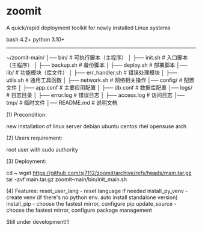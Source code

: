 # zoomit
A quick/rapid deployment toolkit for newly installed Linux systems

bash 4.2+
python 3.10+

---
~/zoomit-main/
│── bin/ # 可执行脚本（主程序）
│ ├── init.sh # 入口脚本（主程序）
│ ├── backup.sh # 备份脚本
│ ├── deploy.sh # 部署脚本
│── lib/ # 功能模块（库文件）
│ ├── err_handler.sh # 错误处理模块
│ ├── utils.sh # 通用工具函数
│ ├── network.sh # 网络相关操作
│── config/ # 配置文件
│ ├── app.conf # 主要应用配置
│ ├── db.conf # 数据库配置
│── logs/ # 日志目录
│ ├── error.log # 错误日志
│ ├── access.log # 访问日志
│── tmp/ # 临时文件
│── README.md # 说明文档


(1) Precondition:

new installation of linux server
debian
ubuntu
centos
rhel
opensuse
arch


(2) Users requirement:

root
user with sudo authority


(3) Deployment:

cd ~
wget https://github.com/sj7112/zoomit/archive/refs/heads/main.tar.gz
tar -zvf main.tar.gz
zoomit-main/bin/init_main.sh


(4) Features:
  reset_user_lang - reset language if needed
  install_py_venv - create venv (if there's no python env. auto install standalone version)
  install_pip     - choose the fastest mirror, configure pip
  update_source   - choose the fastest mirror, configure package management



Still under development!!!
